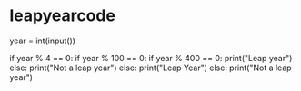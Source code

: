 # leapyearcode

year = int(input())

if year % 4 == 0:
  if year % 100 == 0:
    if year % 400 == 0:
      print("Leap year")
    else:
      print("Not a leap year")
  else:
    print("Leap Year")
else:
    print("Not a leap year")
